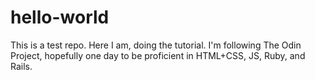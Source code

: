 # hello-world
This is a test repo.
Here I am, doing the tutorial. I'm following The Odin Project, hopefully one day to be proficient in HTML+CSS, JS, Ruby, and Rails.
